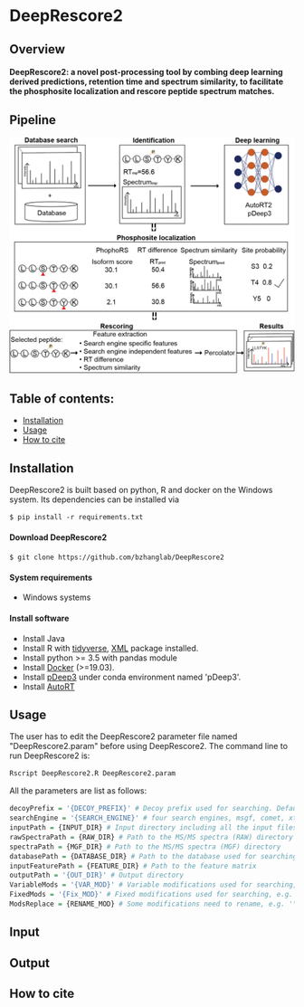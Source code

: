 # DeepRescore2

## Overview

#### DeepRescore2: a novel post-processing tool by combing deep learning derived predictions, retention time and spectrum similarity, to facilitate the phosphosite localization and rescore peptide spectrum matches. 


## Pipeline

![DeepRescore2 pipeline](Images/Figure1.png)

## Table of contents:

- [Installation](#Installation)
- [Usage](#Usage)
- [How to cite](#How-to-cite)

## Installation
DeepRescore2 is built based on python, R and docker on the Windows system. Its dependencies can be installed via
```shell
$ pip install -r requirements.txt
```

#### Download DeepRescore2

```shell
$ git clone https://github.com/bzhanglab/DeepRescore2
```

#### System requirements

* Windows systems

#### Install software

* Install Java
* Install R with [tidyverse](https://www.tidyverse.org/packages/), [XML](https://cran.r-project.org/web/packages/XML/index.html) package installed.
* Install python >= 3.5 with pandas module
* Install [Docker](https://docs.docker.com/install/) (>=19.03).
* Install [pDeep3](https://github.com/pFindStudio/pDeep3) under conda environment named 'pDeep3'.
* Install [AutoRT](https://github.com/bzhanglab/AutoRT)


## Usage

The user has to edit the DeepRescore2 parameter file named "DeepRescore2.param" before using DeepRescore2. The command line to run DeepRescore2 is:
```R
Rscript DeepRescore2.R DeepRescore2.param
```

All the parameters are list as follows:
```R
decoyPrefix = '{DECOY_PREFIX}' # Decoy prefix used for searching. Default is XXX_
searchEngine = '{SEARCH_ENGINE}' # four search engines, msgf, comet, xtandem, maxquant, are supported
inputPath = {INPUT_DIR} # Input directory including all the input files: MS/MS spectra (RAW and MGF), feature matrix, database
rawSpectraPath = {RAW_DIR} # Path to the MS/MS spectra (RAW) directory
spectraPath = {MGF_DIR} # Path to the MS/MS spectra (MGF) directory
databasePath = {DATABASE_DIR} # Path to the database used for searching
inputFeaturePath = {FEATURE_DIR} # Path to the feature matrix
outputPath = '{OUT_DIR}' # Output directory
VariableMods = '{VAR_MOD}' # Variable modifications used for searching, e.g. '1,Oxidation,M,15.994919,1;2,Phospho,S,79.966331,2;3,Phospho,T,79.966331,2;4,Phospho,Y,79.966331,2'
FixedMods = '{Fix_MOD}' # Fixed modifications used for searching, e.g. '5,Carbamidomethyl,C,57.021464,3'. If null, use 'null'
ModsReplace = {RENAME_MOD} # Some modifications need to rename, e.g. '\\[79.966331\\],Phospho'. If null, use 'null'
```

## Input

## Output

## How to cite

